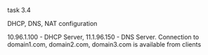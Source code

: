 task 3.4

DHCP, DNS, NAT configuration

10.96.1.100 - DHCP Server,
11.1.96.150 - DNS Server.
Connection to domain1.com, domain2.com, domain3.com is available from clients
